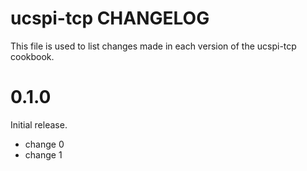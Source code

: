 # ucspi-tcp CHANGELOG

This file is used to list changes made in each version of the ucspi-tcp cookbook.

# 0.1.0

Initial release.

- change 0
- change 1

